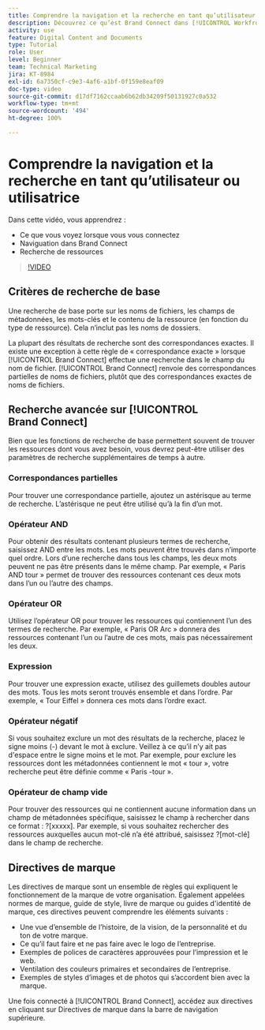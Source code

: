```yaml
---
title: Comprendre la navigation et la recherche en tant qu’utilisateur ou utilisatrice
description: Découvrez ce qu’est Brand Connect dans [!UICONTROL Workfront DAM] et comment y naviguer.
activity: use
feature: Digital Content and Documents
type: Tutorial
role: User
level: Beginner
team: Technical Marketing
jira: KT-8984
exl-id: 6a7350cf-c9e3-4af6-a1bf-0f159e8eaf09
doc-type: video
source-git-commit: d17df7162ccaab6b62db34209f50131927c0a532
workflow-type: tm+mt
source-wordcount: '494'
ht-degree: 100%

---
```


# Comprendre la navigation et la recherche en tant qu’utilisateur ou utilisatrice

Dans cette vidéo, vous apprendrez :

* Ce que vous voyez lorsque vous vous connectez
* Naviguation dans Brand Connect
* Recherche de ressources

>[!VIDEO](https://video.tv.adobe.com/v/335246/?quality=12&learn=on&enablevpops)

## Critères de recherche de base

Une recherche de base porte sur les noms de fichiers, les champs de métadonnées, les mots-clés et le contenu de la ressource (en fonction du type de ressource). Cela n’inclut pas les noms de dossiers.

La plupart des résultats de recherche sont des correspondances exactes. Il existe une exception à cette règle de « correspondance exacte » lorsque [!UICONTROL Brand Connect] effectue une recherche dans le champ du nom de fichier. [!UICONTROL Brand Connect] renvoie des correspondances partielles de noms de fichiers, plutôt que des correspondances exactes de noms de fichiers.

## Recherche avancée sur [!UICONTROL Brand Connect]

Bien que les fonctions de recherche de base permettent souvent de trouver les ressources dont vous avez besoin, vous devrez peut-être utiliser des paramètres de recherche supplémentaires de temps à autre.

### Correspondances partielles

Pour trouver une correspondance partielle, ajoutez un astérisque au terme de recherche. L’astérisque ne peut être utilisé qu’à la fin d’un mot.

### Opérateur AND

Pour obtenir des résultats contenant plusieurs termes de recherche, saisissez AND entre les mots. Les mots peuvent être trouvés dans n’importe quel ordre. Lors d’une recherche dans tous les champs, les deux mots peuvent ne pas être présents dans le même champ. Par exemple, « Paris AND tour » permet de trouver des ressources contenant ces deux mots dans l’un ou l’autre des champs.

### Opérateur OR

Utilisez l’opérateur OR pour trouver les ressources qui contiennent l’un des termes de recherche. Par exemple, « Paris OR Arc » donnera des ressources contenant l’un ou l’autre de ces mots, mais pas nécessairement les deux.

### Expression

Pour trouver une expression exacte, utilisez des guillemets doubles autour des mots. Tous les mots seront trouvés ensemble et dans l’ordre. Par exemple, « Tour Eiffel » donnera ces mots dans l’ordre exact.

### Opérateur négatif

Si vous souhaitez exclure un mot des résultats de la recherche, placez le signe moins (-) devant le mot à exclure. Veillez à ce qu’il n’y ait pas d&#39;espace entre le signe moins et le mot. Par exemple, pour exclure les ressources dont les métadonnées contiennent le mot « tour », votre recherche peut être définie comme « Paris -tour ».

### Opérateur de champ vide

Pour trouver des ressources qui ne contiennent aucune information dans un champ de métadonnées spécifique, saisissez le champ à rechercher dans ce format : ?[xxxxx]. Par exemple, si vous souhaitez rechercher des ressources auxquelles aucun mot-clé n’a été attribué, saisissez ?[mot-clé] dans le champ de recherche.

## Directives de marque

Les directives de marque sont un ensemble de règles qui expliquent le fonctionnement de la marque de votre organisation. Également appelées normes de marque, guide de style, livre de marque ou guides d&#39;identité de marque, ces directives peuvent comprendre les éléments suivants :

* Une vue d’ensemble de l’histoire, de la vision, de la personnalité et du ton de votre marque.
* Ce qu’il faut faire et ne pas faire avec le logo de l’entreprise.
* Exemples de polices de caractères approuvées pour l’impression et le web.
* Ventilation des couleurs primaires et secondaires de l’entreprise.
* Exemples de styles d’images et de photos qui s’accordent bien avec la marque.

Une fois connecté à [!UICONTROL Brand Connect], accédez aux directives en cliquant sur Directives de marque dans la barre de navigation supérieure.
